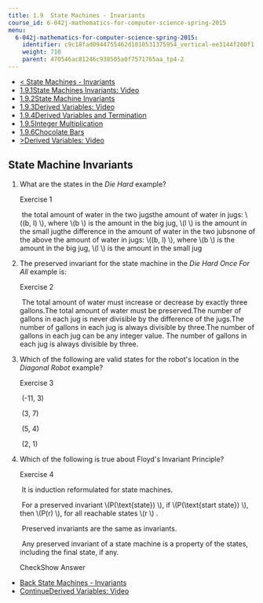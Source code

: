 ```yaml
---
title: 1.9  State Machines - Invariants
course_id: 6-042j-mathematics-for-computer-science-spring-2015
menu:
  6-042j-mathematics-for-computer-science-spring-2015:
    identifier: c9c18fad0944755462d1010531375954_vertical-ee3144f200f1
    weight: 710
    parent: 470546ac81246c938505a0f7571765aa_tp4-2
---
```

*   [< State Machines - Invariants](/courses/electrical-engineering-and-computer-science/6-042j-mathematics-for-computer-science-spring-2015/proofs/tp4-2)
*   [1.9.1State Machines Invariants: Video](/courses/electrical-engineering-and-computer-science/6-042j-mathematics-for-computer-science-spring-2015/proofs/tp4-2)
*   [1.9.2State Machine Invariants](/courses/electrical-engineering-and-computer-science/6-042j-mathematics-for-computer-science-spring-2015/proofs/tp4-2/vertical-ee3144f200f1)
*   [1.9.3Derived Variables: Video](/courses/electrical-engineering-and-computer-science/6-042j-mathematics-for-computer-science-spring-2015/proofs/tp4-2/vertical-ef00ae29a8ca)
*   [1.9.4Derived Variables and Termination](/courses/electrical-engineering-and-computer-science/6-042j-mathematics-for-computer-science-spring-2015/proofs/tp4-2/vertical-5bf3bfde6f69)
*   [1.9.5Integer Multiplication](/courses/electrical-engineering-and-computer-science/6-042j-mathematics-for-computer-science-spring-2015/proofs/tp4-2/vertical-85cff195fae3)
*   [1.9.6Chocolate Bars](/courses/electrical-engineering-and-computer-science/6-042j-mathematics-for-computer-science-spring-2015/proofs/tp4-2/vertical-ffd6266c03ec)
*   [\>Derived Variables: Video](/courses/electrical-engineering-and-computer-science/6-042j-mathematics-for-computer-science-spring-2015/proofs/tp4-2/vertical-ef00ae29a8ca)

State Machine Invariants
------------------------

  

1.  What are the states in the _Die Hard_ example?
    
    Exercise 1
    
    &nbsp;the total amount of water in the two jugsthe amount of water in jugs: \\((b, l) \\), where \\(b \\) is the amount in the big jug, \\(l \\) is the amount in the small jugthe difference in the amount of water in the two jubsnone of the above the amount of water in jugs: \\((b, l) \\), where \\(b \\) is the amount in the big jug, \\(l \\) is the amount in the small jug&nbsp;
    
2.  The preserved invariant for the state machine in the _Die Hard Once For All_ example is:
    
    Exercise 2
    
    &nbsp;The total amount of water must increase or decrease by exactly three gallons.The total amount of water must be preserved.The number of gallons in each jug is never divisible by the difference of the jugs.The number of gallons in each jug is always divisible by three.The number of gallons in each jug can be any integer value. The number of gallons in each jug is always divisible by three.&nbsp;
    
3.  Which of the following are valid states for the robot's location in the _Diagonal Robot_ example?
    
    Exercise 3
    
    &nbsp;(-11, 3)&nbsp;
    
    &nbsp;(3, 7)&nbsp;
    
    &nbsp;(5, 4)&nbsp;
    
    &nbsp;(2, 1)&nbsp;
    
4.  Which of the following is true about Floyd's Invariant Principle?
    
    Exercise 4
    
    &nbsp;It is induction reformulated for state machines.&nbsp;
    
    &nbsp;For a preserved invariant \\(P(\\text{state}) \\), if \\(P(\\text{start state}) \\), then \\(P(r) \\), for all reachable states \\(r \\) .&nbsp;
    
    &nbsp;Preserved invariants are the same as invariants.&nbsp;
    
    &nbsp;Any preserved invariant of a state machine is a property of the states, including the final state, if any.&nbsp;
    
    CheckShow Answer
    

*   [Back State Machines - Invariants](/courses/electrical-engineering-and-computer-science/6-042j-mathematics-for-computer-science-spring-2015/proofs/tp4-2)
*   [ContinueDerived Variables: Video](/courses/electrical-engineering-and-computer-science/6-042j-mathematics-for-computer-science-spring-2015/proofs/tp4-2/vertical-ef00ae29a8ca)